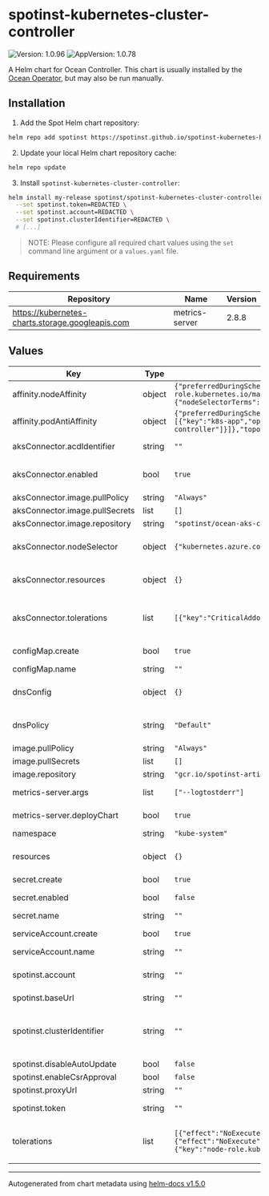 # spotinst-kubernetes-cluster-controller

![Version: 1.0.96](https://img.shields.io/badge/Version-1.0.96-informational?style=flat-square) ![AppVersion: 1.0.78](https://img.shields.io/badge/AppVersion-1.0.78-informational?style=flat-square)

A Helm chart for Ocean Controller. This chart is usually installed by the [Ocean Operator](https://github.com/spotinst/ocean-operator), but may also be run manually.

## Installation

1. Add the Spot Helm chart repository:

```sh
helm repo add spotinst https://spotinst.github.io/spotinst-kubernetes-helm-charts
```

2. Update your local Helm chart repository cache:

```sh
helm repo update
```

3. Install `spotinst-kubernetes-cluster-controller`:

```sh
helm install my-release spotinst/spotinst-kubernetes-cluster-controller \
  --set spotinst.token=REDACTED \
  --set spotinst.account=REDACTED \
  --set spotinst.clusterIdentifier=REDACTED \
  # [...]
```

> NOTE: Please configure all required chart values using the `set` command line argument or a `values.yaml` file.

## Requirements

| Repository                                       | Name           | Version |
| ------------------------------------------------ | -------------- | ------- |
| https://kubernetes-charts.storage.googleapis.com | metrics-server | 2.8.8   |

## Values

| Key                            | Type   | Default                                                                                                                                                                                                                                                                                                                                    | Description                                                                                                                                                                                      |
| ------------------------------ | ------ | ------------------------------------------------------------------------------------------------------------------------------------------------------------------------------------------------------------------------------------------------------------------------------------------------------------------------------------------ | ------------------------------------------------------------------------------------------------------------------------------------------------------------------------------------------------ |
| affinity.nodeAffinity          | object | `{"preferredDuringSchedulingIgnoredDuringExecution":[{"preference":{"matchExpressions":[{"key":"node-role.kubernetes.io/master","operator":"Exists"}]},"weight":100}],"requiredDuringSchedulingIgnoredDuringExecution":{"nodeSelectorTerms":[{"matchExpressions":[{"key":"kubernetes.io/os","operator":"NotIn","values":["windows"]}]}]}}` | (Optional) Node affinity.                                                                                                                                                                        |
| affinity.podAntiAffinity       | object | `{"preferredDuringSchedulingIgnoredDuringExecution":[{"podAffinityTerm":{"labelSelector":{"matchExpressions":[{"key":"k8s-app","operator":"In","values":["spotinst-kubernetes-cluster-controller"]}]},"topologyKey":"kubernetes.io/hostname"},"weight":50}]}`                                                                              | (Optional) Pod anti-affinity.                                                                                                                                                                    |
| aksConnector.acdIdentifier     | string | `""`                                                                                                                                                                                                                                                                                                                                       | (Optional) Unique identifier used by the Ocean AKS Connector when importing an AKS cluster.                                                                                                      |
| aksConnector.enabled           | bool   | `true`                                                                                                                                                                                                                                                                                                                                     | (Optional) Controls whether the Ocean AKS Connector should be deployed (requires a valid `aksConnector.acdIdentifier`).                                                                          |
| aksConnector.image.pullPolicy  | string | `"Always"`                                                                                                                                                                                                                                                                                                                                 | (Optional) Image pull policy.                                                                                                                                                                    |
| aksConnector.image.pullSecrets | list   | `[]`                                                                                                                                                                                                                                                                                                                                       | (Optional) Image pull secrets.                                                                                                                                                                   |
| aksConnector.image.repository  | string | `"spotinst/ocean-aks-connector:1.0.8"`                                                                                                                                                                                                                                                                                                     | (Optional) Image repository.                                                                                                                                                                     |
| aksConnector.nodeSelector      | object | `{"kubernetes.azure.com/mode":"system"}`                                                                                                                                                                                                                                                                                                   | (Optional) Node selection constraints. Ref: https://kubernetes.io/docs/concepts/scheduling-eviction/assign-pod-node/#nodeselector                                                                |
| aksConnector.resources         | object | `{}`                                                                                                                                                                                                                                                                                                                                       | (Optional) Resource requests and limits. Ref: http://kubernetes.io/docs/user-guide/compute-resources/                                                                                            |
| aksConnector.tolerations       | list   | `[{"key":"CriticalAddonsOnly","operator":"Exists"}]`                                                                                                                                                                                                                                                                                       | (Optional) Tolerations for nodes that have taints on them. Ref: https://kubernetes.io/docs/concepts/configuration/taint-and-toleration/                                                          |
| configMap.create               | bool   | `true`                                                                                                                                                                                                                                                                                                                                     | (Optional) Controls whether a ConfigMap should be created.                                                                                                                                       |
| configMap.name                 | string | `""`                                                                                                                                                                                                                                                                                                                                       | (Optional) Service account name.                                                                                                                                                                 |
| dnsConfig                      | object | `{}`                                                                                                                                                                                                                                                                                                                                       | (Optional) DNS config. Ref: https://kubernetes.io/docs/concepts/services-networking/dns-pod-service/                                                                                             |
| dnsPolicy                      | string | `"Default"`                                                                                                                                                                                                                                                                                                                                | (Optional) DNS policy. Ref: https://kubernetes.io/docs/concepts/services-networking/dns-pod-service/#pod-s-dns-policy                                                                            |
| image.pullPolicy               | string | `"Always"`                                                                                                                                                                                                                                                                                                                                 | (Optional) Image pull policy.                                                                                                                                                                    |
| image.pullSecrets              | list   | `[]`                                                                                                                                                                                                                                                                                                                                       | (Optional) Image pull secrets.                                                                                                                                                                   |
| image.repository               | string | `"gcr.io/spotinst-artifacts/kubernetes-cluster-controller"`                                                                                                                                                                                                                                                                                | (Optional) Image repository.                                                                                                                                                                     |
| metrics-server.args            | list   | `["--logtostderr"]`                                                                                                                                                                                                                                                                                                                        | (Optional) Arguments to pass to metrics-server on start up.                                                                                                                                      |
| metrics-server.deployChart     | bool   | `true`                                                                                                                                                                                                                                                                                                                                     | (Optional) Specifies whether the metrics-server chart should be deployed.                                                                                                                        |
| namespace                      | string | `"kube-system"`                                                                                                                                                                                                                                                                                                                            | (Optional) Default namespace.                                                                                                                                                                    |
| resources                      | object | `{}`                                                                                                                                                                                                                                                                                                                                       | (Optional) Resource requests and limits. Ref: http://kubernetes.io/docs/user-guide/compute-resources/                                                                                            |
| secret.create                  | bool   | `true`                                                                                                                                                                                                                                                                                                                                     | (Optional) Controls whether a Secret should be created.                                                                                                                                          |
| secret.enabled                 | bool   | `false`                                                                                                                                                                                                                                                                                                                                    | (Optional) Use a Secret instead of a ConfigMap to store credentials. Disabled for backward compatibility.                                                                                        |
| secret.name                    | string | `""`                                                                                                                                                                                                                                                                                                                                       | (Optional) Secret name.                                                                                                                                                                          |
| serviceAccount.create          | bool   | `true`                                                                                                                                                                                                                                                                                                                                     | (Optional) Controls whether a ServiceAccount should be created.                                                                                                                                  |
| serviceAccount.name            | string | `""`                                                                                                                                                                                                                                                                                                                                       | (Optional) Service account name.                                                                                                                                                                 |
| spotinst.account               | string | `""`                                                                                                                                                                                                                                                                                                                                       | (Required) Spot Account. Ref: https://docs.spot.io/administration/organizations?id=account                                                                                                       |
| spotinst.baseUrl               | string | `""`                                                                                                                                                                                                                                                                                                                                       | (Optional) Base URL.                                                                                                                                                                             |
| spotinst.clusterIdentifier     | string | `""`                                                                                                                                                                                                                                                                                                                                       | (Required) Unique identifier used by the Ocean Controller to connect between the Ocean backend and the Kubernetes cluster. Ref: https://docs.spot.io/ocean/tutorials/spot-kubernetes-controller/ |
| spotinst.disableAutoUpdate     | bool   | `false`                                                                                                                                                                                                                                                                                                                                    | (Optional) Disable auto update.                                                                                                                                                                  |
| spotinst.enableCsrApproval     | bool   | `false`                                                                                                                                                                                                                                                                                                                                    | (Optional) Enable CSR approval.                                                                                                                                                                  |
| spotinst.proxyUrl              | string | `""`                                                                                                                                                                                                                                                                                                                                       | (Optional) Proxy URL.                                                                                                                                                                            |
| spotinst.token                 | string | `""`                                                                                                                                                                                                                                                                                                                                       | (Required) Spot Token. Ref: https://docs.spot.io/administration/api/create-api-token                                                                                                             |
| tolerations                    | list   | `[{"effect":"NoExecute","key":"node.kubernetes.io/not-ready","operator":"Exists","tolerationSeconds":150},{"effect":"NoExecute","key":"node.kubernetes.io/unreachable","operator":"Exists","tolerationSeconds":150},{"key":"node-role.kubernetes.io/master","operator":"Exists"}]`                                                         | (Optional) Tolerations for nodes that have taints on them. Ref: https://kubernetes.io/docs/concepts/configuration/taint-and-toleration/                                                          |

---

Autogenerated from chart metadata using [helm-docs v1.5.0](https://github.com/norwoodj/helm-docs/releases/v1.5.0)
